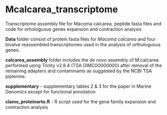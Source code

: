 # Mcalcarea_transcriptome
Transcriptome assembly file for Macoma calcarea, peptide fasta files and code for orhologuous genes expansion and contraction analysis

**Data** folder consist of protein fasta files for *Macoma calcarea* and four bivalve reassembled transcriptomes used in the analysis of orthologuous genes.

**calcarea_assembly** folder includes the *de novo* assembly of M.calcarea performed using Trinity v2.8.4 (TSA GIMC00000000) after removal of the remaining adapters and contaminants as suggested by the NCBI TSA piplenine.

**supplementary** - supplementary tables 2 & 3 for the paper in Marine Genomics except for functional annotation

**clams_proteinorto.R** - R script used for the gene family expansion and contraction analysis
